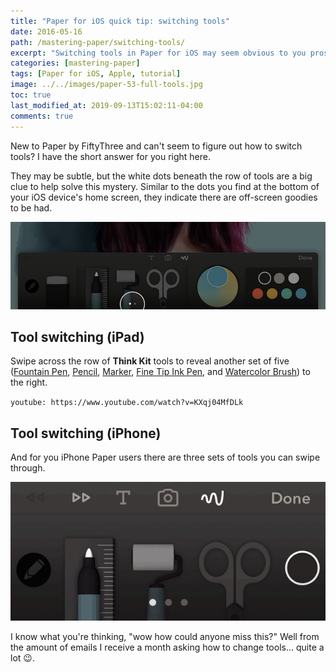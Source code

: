 ```yaml
---
title: "Paper for iOS quick tip: switching tools"
date: 2016-05-16
path: /mastering-paper/switching-tools/
excerpt: "Switching tools in Paper for iOS may seem obvious to you pros out there, but you'd be surprised how often I'm asked how to do it. Here's the answer."
categories: [mastering-paper]
tags: [Paper for iOS, Apple, tutorial]
image: ../../images/paper-53-full-tools.jpg
toc: true
last_modified_at: 2019-09-13T15:02:11-04:00
comments: true
---
```


New to Paper by FiftyThree and can't seem to figure out how to switch tools? I have the short answer for you right here.

They may be subtle, but the white dots beneath the row of tools are a big clue to help solve this mystery. Similar to the dots you find at the bottom of your iOS device's home screen, they indicate there are off-screen goodies to be had.

![indicator dots beneath Paper tools](../../images/paper-53-switch-tools-dots.jpg)

## Tool switching (iPad)

Swipe across the row of **Think Kit** tools to reveal another set of five ([Fountain Pen][fountain-pen], [Pencil][pencil], [Marker][marker], [Fine Tip Ink Pen][ink-pen], and [Watercolor Brush][watercolor-brush]) to the right.

[fountain-pen]: /mastering-paper/introduction-tool-guide/#fountain-pen
[pencil]: /mastering-paper/introduction-tool-guide/#pencil
[marker]: /mastering-paper/introduction-tool-guide/#marker
[ink-pen]: /mastering-paper/introduction-tool-guide/#ink-pen
[watercolor-brush]: /mastering-paper/introduction-tool-guide/#watercolor-brush

`youtube: https://www.youtube.com/watch?v=KXqj04MfDLk`

## Tool switching (iPhone)

And for you iPhone Paper users there are three sets of tools you can swipe through.

![switching tools in Paper by 53 for the iPhone](../../images/paper-53-switch-tools-iphone.gif)

I know what you're thinking, "wow how could anyone miss this?" Well from the amount of emails I receive a month asking how to change tools... quite a lot :wink:.
